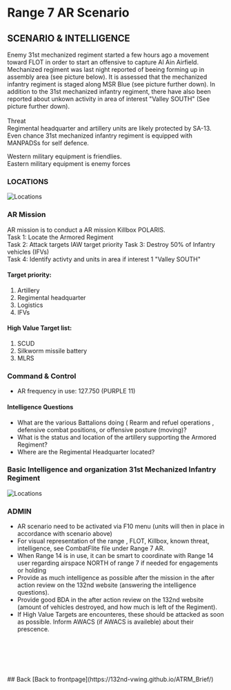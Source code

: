 # Range 7 AR Scenario


##  SCENARIO & INTELLIGENCE
Enemy 31st mechanized regiment started a few hours ago a movement toward FLOT in order to start an offensive to capture Al Ain Airfield. 
Mechanized regiment was last night reported of beeing forming up in assembly area (see picture below).
It is assessed that the mechanized infantry regiment is staged along MSR Blue (see picture further down).
In addition to the 31st mechanized infantry regiment, there have also been reported about unkown activity in area of interest "Valley SOUTH" (See picture further down).
<br>
<br>
Threat<br>
Regimental headquarter and artillery units are likely protected by SA-13. Even chance 31st mechanized infantry regiment is equipped with MANPADSs for self defence.
<br>

Western military equipment is friendlies. <br>
Eastern military equipment is enemy forces


### LOCATIONS
![Locations](/ATRM_Brief/Pictures/R7_AR_dynamicscenario.PNG)


### AR Mission
AR mission is to conduct a AR mission Killbox POLARIS.<br>
Task 1: Locate the Armored Regiment<br>
Task 2: Attack targets IAW target priority
Task 3: Destroy 50% of Infantry vehicles (IFVs)<br>
Task 4: Identify activty and units in area if interest 1 "Valley SOUTH"



#### Target priority:
1. Artillery
2. Regimental headquarter
3. Logistics
4. IFVs




#### High Value Target list: 
1. SCUD
1. Silkworm missile battery
2. MLRS


### Command & Control
- AR frequency in use: 127.750  (PURPLE 11) <br>

#### Intelligence Questions
- What are the various Battalions doing ( Rearm and refuel operations , defensive combat positions, or offensive posture (moving)?
- What is the status and location of the artillery supporting the Armored Regiment?
- Where are the Regimental Headquarter located?


### Basic Intelligence and organization 31st Mechanized Infantry Regiment
![Locations](/ATRM_Brief/Pictures/R7_31stMechInfRegiment.PNG)




### ADMIN
- AR scenario need to be activated via F10 menu (units will then in place in accordance with scenario above)
- For visual representation of the range , FLOT, Killbox, known threat, intelligence, see CombatFlite file under Range 7 AR.
- When Range 14 is in use, it can be smart to coordinate with Range 14 user regarding airspace NORTH of range 7 if needed for engagements or holding
- Provide as much intelligence as possible after the mission in the after action review on the 132nd website (answering the intelligence questions).
- Provide good BDA in the after action review on the 132nd website (amount of vehicles destroyed, and how much is left of the Regiment).
- If High Value Targets are encounteres, these should be attacked as soon as possible. Inform AWACS (if AWACS is availeble) about their prescence.






<br>
<br>
<br>
<br>
<br>
## Back
[Back to frontpage](https://132nd-vwing.github.io/ATRM_Brief/)